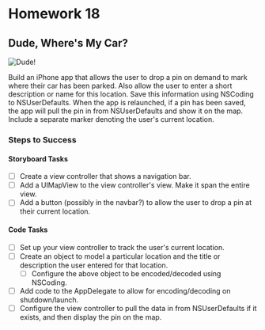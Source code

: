 # Homework 18

## Dude, Where's My Car?

![Dude!](http://giphy.com/gifs/ashton-kutcher-i-had-to-dude-wheres-my-car-3fpNOUeYLwKdO)

Build an iPhone app that allows the user to drop a pin on demand to mark where their car has been parked. Also allow the user to enter a short description or name for this location. Save this information using NSCoding to NSUserDefaults. When the app is relaunched, if a pin has been saved, the app will pull the pin in from NSUserDefaults and show it on the map. Include a separate marker denoting the user's current location.

### Steps to Success

#### Storyboard Tasks

* [ ] Create a view controller that shows a navigation bar.
* [ ] Add a UIMapView to the view controller's view. Make it span the entire view.
* [ ] Add a button (possibly in the navbar?) to allow the user to drop a pin at their current location.

#### Code Tasks

* [ ] Set up your view controller to track the user's current location.
* [ ] Create an object to model a particular location and the title or description the user entered for that location.
	* [ ] Configure the above object to be encoded/decoded using NSCoding.
* [ ] Add code to the AppDelegate to allow for encoding/decoding on shutdown/launch.
* [ ] Configure the view controller to pull the data in from NSUserDefaults if it exists, and then display the pin on the map.
